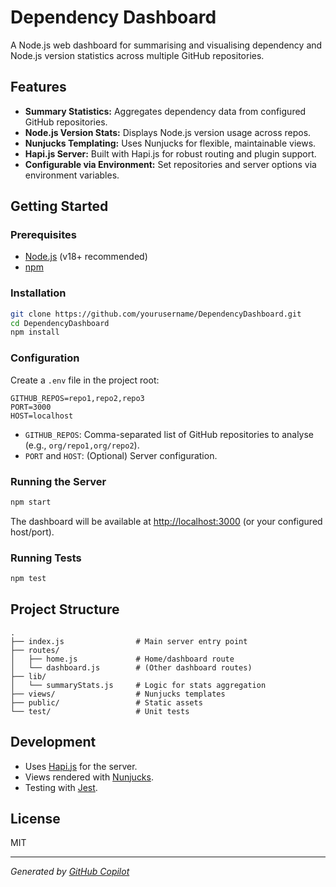 # Dependency Dashboard

A Node.js web dashboard for summarising and visualising dependency and Node.js version statistics across multiple GitHub repositories.

## Features

- **Summary Statistics:** Aggregates dependency data from configured GitHub repositories.
- **Node.js Version Stats:** Displays Node.js version usage across repos.
- **Nunjucks Templating:** Uses Nunjucks for flexible, maintainable views.
- **Hapi.js Server:** Built with Hapi.js for robust routing and plugin support.
- **Configurable via Environment:** Set repositories and server options via environment variables.

## Getting Started

### Prerequisites

- [Node.js](https://nodejs.org/) (v18+ recommended)
- [npm](https://www.npmjs.com/)

### Installation

```sh
git clone https://github.com/yourusername/DependencyDashboard.git
cd DependencyDashboard
npm install
```

### Configuration

Create a `.env` file in the project root:

```
GITHUB_REPOS=repo1,repo2,repo3
PORT=3000
HOST=localhost
```

- `GITHUB_REPOS`: Comma-separated list of GitHub repositories to analyse (e.g., `org/repo1,org/repo2`).
- `PORT` and `HOST`: (Optional) Server configuration.

### Running the Server

```sh
npm start
```

The dashboard will be available at [http://localhost:3000](http://localhost:3000) (or your configured host/port).

### Running Tests

```sh
npm test
```

## Project Structure

```
.
├── index.js                # Main server entry point
├── routes/
│   ├── home.js             # Home/dashboard route
│   └── dashboard.js        # (Other dashboard routes)
├── lib/
│   └── summaryStats.js     # Logic for stats aggregation
├── views/                  # Nunjucks templates
├── public/                 # Static assets
└── test/                   # Unit tests
```

## Development

- Uses [Hapi.js](https://hapi.dev/) for the server.
- Views rendered with [Nunjucks](https://mozilla.github.io/nunjucks/).
- Testing with [Jest](https://jestjs.io/).

## License

MIT

---

*Generated by [GitHub Copilot](https://github.com/features/copilot)*
